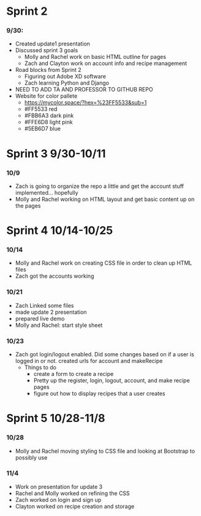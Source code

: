 # Sprint 2 

### 9/30:
-	Created update1 presentation
-	Discussed sprint 3 goals
    -	Molly and Rachel work on basic HTML outline for pages
    -	Zach and Clayton work on account info and recipe management
-	Road blocks from Sprint 2
    -	Figuring out Adobe XD software
    -	Zach learning Python and Django 
-	NEED TO ADD TA AND PROFESSOR TO GITHUB REPO
-	Website for color pallete 
    -	https://mycolor.space/?hex=%23FF5533&sub=1 
    -   #FF5533 red
    -   #FBB6A3 dark pink
    -   #FFE6D8 light pink
    -   #5EB6D7 blue

# Sprint 3 9/30-10/11

### 10/9
- Zach is going to organize the repo a little and get the account stuff implemented... hopefully
- Molly and Rachel working on HTML layout and get basic content up on the pages

# Sprint 4 10/14-10/25

### 10/14
- Molly and Rachel work on creating CSS file in order to clean up HTML files
- Zach got the accounts working 

### 10/21 
- Zach Linked some files
- made update 2 presentation
- prepared live demo
- Molly and Rachel: start style sheet

### 10/23
- Zach got login/logout enabled. Did some changes based on if a user is logged in or not. created urls for account and makeRecipe
    - Things to do
        - create a form to create a recipe
        - Pretty up the register, login, logout, account, and make recipe pages
        - figure out how to display recipes that a user creates


# Sprint 5 10/28-11/8

### 10/28
- Molly and Rachel moving styling to CSS file and looking at Bootstrap to possibly use

### 11/4
- Work on presentation for update 3
- Rachel and Molly worked on refining the CSS
- Zach worked on login and sign up
- Clayton worked on recipe creation and storage
